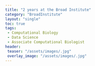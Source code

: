 ```yaml
---
title: "2 years at the Broad Institute"
category: "BroadInstitute"
layout: "single"
toc: true
tags:
 - Computational Biology
 - Data Science
 - Associate Computational Biologist
header:
 teaser: "/assets/images/.jpg"
 overlay_image: "/assets/images/.jpg"
---
```

